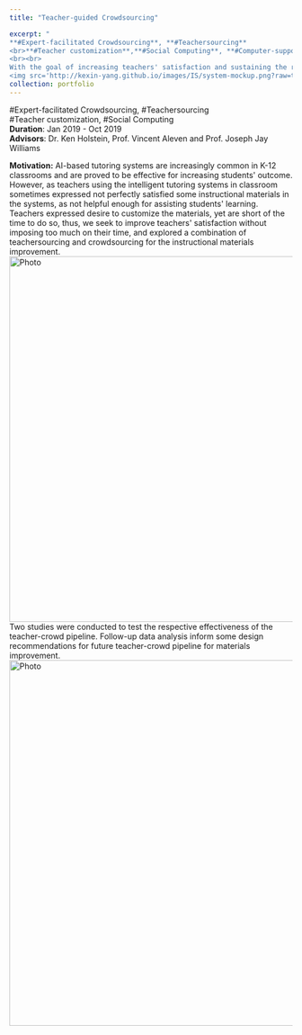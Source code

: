 ```yaml
---
title: "Teacher-guided Crowdsourcing" 

excerpt: "
**#Expert-facilitated Crowdsourcing**, **#Teachersourcing**
<br>**#Teacher customization**,**#Social Computing**, **#Computer-supported Cooperative Work**
<br><br>
With the goal of increasing teachers' satisfaction and sustaining the relevance of materials in intelligent tutoring system, without imposing too much time on the busy teachers, in this recent research, I studied how teachers might guide the crowd to perform improvement on existing instructional materials (on-demand hints) in a math intelligent tutoring system.<br>
<img src='http://kexin-yang.github.io/images/IS/system-mockup.png?raw=true' alt='Photo' style='width: 650px;'/>"  
collection: portfolio  
---
```

\#Expert-facilitated Crowdsourcing, \#Teachersourcing<br> 
\#Teacher customization, \#Social Computing<br>
**Duration**: Jan 2019 - Oct 2019<br>
**Advisors**: Dr. Ken Holstein, Prof. Vincent Aleven and Prof. Joseph Jay Williams

**Motivation:**
AI-based tutoring systems are increasingly common in K-12 classrooms and are proved to be effective for increasing students' outcome. 
However, as teachers using the intelligent tutoring systems in classroom sometimes expressed not perfectly satisfied some instructional materials in the systems, as not helpful enough for assisting students' learning.
Teachers expressed desire to customize the materials, yet are short of the time to do so, thus, we seek to improve teachers' satisfaction without imposing too much on their time, and explored a combination of teachersourcing and crowdsourcing for the instructional materials improvement.  
<img src='http://kexin-yang.github.io/images/IS/system-mockup.png?raw=true' alt='Photo' style='width: 650px;'/>  
Two studies were conducted to test the respective effectiveness of the teacher-crowd pipeline. Follow-up data analysis inform some design recommendations for future teacher-crowd pipeline for materials improvement.  
<img src='http://kexin-yang.github.io/images/IS/two-version.png?raw=true' alt='Photo' style='width: 650px;'/>  

